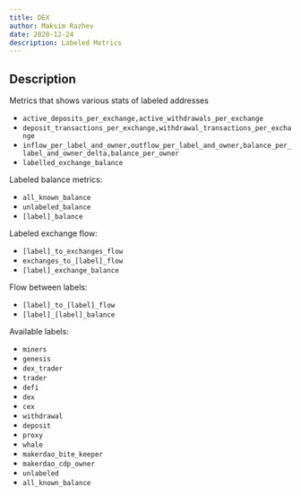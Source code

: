 ```yaml
---
title: DEX
author: Maksim Razhev
date: 2020-12-24
description: Labeled Metrics
---
```


## Description
Metrics that shows various stats of labeled addresses

* `active_deposits_per_exchange,active_withdrawals_per_exchange`
* `deposit_transactions_per_exchange,withdrawal_transactions_per_exchange`
* `inflow_per_label_and_owner,outflow_per_label_and_owner,balance_per_label_and_owner_delta,balance_per_owner`
* `labelled_exchange_balance`

Labeled balance metrics:
* `all_known_balance`
* `unlabeled_balance`
* `[label]_balance`

Labeled exchange flow:
* `[label]_to_exchanges_flow`
* `exchanges_to_[label]_flow`
* `[label]_exchange_balance`

Flow between labels:
* `[label]_to_[label]_flow`
* `[label]_[label]_balance`

Available labels:
* `miners`
* `genesis`
* `dex_trader`
* `trader`
* `defi`
* `dex`
* `cex`
* `withdrawal`
* `deposit`
* `proxy`
* `whale`
* `makerdao_bite_keeper`
* `makerdao_cdp_owner`
* `unlabeled`
* `all_known_balance`